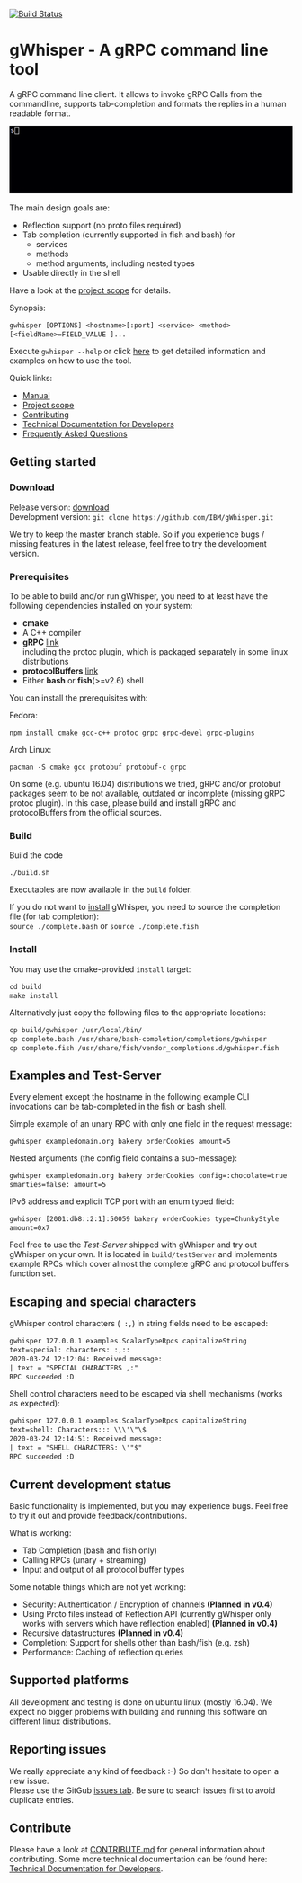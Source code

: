 [![Build Status](https://travis-ci.org/IBM/gWhisper.svg?branch=master)](https://travis-ci.org/IBM/gWhisper)
# gWhisper - A gRPC command line tool
A gRPC command line client.
It allows to invoke gRPC Calls from the commandline, supports tab-completion
and formats the replies in a human readable format.

![example invocation](doc/example.gif)

The main design goals are:

- Reflection support (no proto files required)
- Tab completion (currently supported in fish and bash) for
    - services
    - methods
    - method arguments, including nested types
- Usable directly in the shell

Have a look at the [project scope](doc/PROJECT_SCOPE.md) for details.

Synopsis:

    gwhisper [OPTIONS] <hostname>[:port] <service> <method> [<fieldName>=FIELD_VALUE ]...

Execute `gwhisper --help` or click [here](doc/Usage.txt) to get detailed information and examples on how to use the tool.

Quick links:
- [Manual](doc/Usage.txt)
- [Project scope](doc/PROJECT_SCOPE.md)
- [Contributing](CONTRIBUTING.md)
- [Technical Documentation for Developers](doc/Developer.md)
- [Frequently Asked Questions](doc/FAQ.md)

## Getting started

### Download

Release version: [download](https://github.com/IBM/gWhisper/releases/latest)  
Development version: `git clone https://github.com/IBM/gWhisper.git`

We try to keep the master branch stable. So if you experience bugs / missing features in the latest release, feel free to try the development version.  

### Prerequisites

To be able to build and/or run gWhisper, you need to at least have the following dependencies installed on your system:

- __cmake__
- A C++ compiler
- __gRPC__ [link](https://github.com/grpc/grpc)  
  including the protoc plugin, which is packaged separately in some linux distributions
- __protocolBuffers__ [link](https://github.com/protocolbuffers/protobuf)
- Either __bash__ or __fish__(>=v2.6) shell

You can install the prerequisites with:

Fedora:

    npm install cmake gcc-c++ protoc grpc grpc-devel grpc-plugins

Arch Linux:
  
    pacman -S cmake gcc protobuf protobuf-c grpc

On some (e.g. ubuntu 16.04) distributions we tried, gRPC and/or protobuf packages seem to be not available, outdated or incomplete (missing gRPC protoc plugin).
In this case, please build and install gRPC and protocolBuffers from the official sources.

### Build

Build the code

    ./build.sh

Executables are now available in the `build` folder.


If you do not want to [install](#Install) gWhisper, you need to source the completion file (for tab completion):  
`source ./complete.bash` or `source ./complete.fish`

### Install

You may use the cmake-provided `install` target:

    cd build
    make install

Alternatively just copy the following files to the appropriate locations:

    cp build/gwhisper /usr/local/bin/
    cp complete.bash /usr/share/bash-completion/completions/gwhisper
    cp complete.fish /usr/share/fish/vendor_completions.d/gwhisper.fish

## Examples and Test-Server
Every element except the hostname in the following example CLI invocations can be tab-completed in the fish or bash shell.


Simple example of an unary RPC with only one field in the request message:

    gwhisper exampledomain.org bakery orderCookies amount=5

Nested arguments (the config field contains a sub-message):

    gwhisper exampledomain.org bakery orderCookies config=:chocolate=true smarties=false: amount=5

IPv6 address and explicit TCP port with an enum typed field:

    gwhisper [2001:db8::2:1]:50059 bakery orderCookies type=ChunkyStyle amount=0x7

Feel free to use the _Test-Server_ shipped with gWhisper and try out gWhisper on your own.
It is located in `build/testServer` and implements example RPCs which cover almost the
complete gRPC and protocol buffers function set.

## Escaping and special characters
gWhisper control characters (` :,`) in string fields need to be escaped:

    gwhisper 127.0.0.1 examples.ScalarTypeRpcs capitalizeString text=special: characters: :,::
    2020-03-24 12:12:04: Received message:
    | text = "SPECIAL CHARACTERS ,:"
    RPC succeeded :D

Shell control characters need to be escaped via shell mechanisms (works as expected):

    gwhisper 127.0.0.1 examples.ScalarTypeRpcs capitalizeString text=shell: Characters::: \\\'\"\$
    2020-03-24 12:14:51: Received message:
    | text = "SHELL CHARACTERS: \'"$"
    RPC succeeded :D
    

## Current development status

Basic functionality is implemented, but you may experience bugs.
Feel free to try it out and provide feedback/contributions.

What is working:

- Tab Completion (bash and fish only)
- Calling RPCs (unary + streaming)
- Input and output of all protocol buffer types

Some notable things which are not yet working:

- Security: Authentication / Encryption of channels __(Planned in v0.4)__
- Using Proto files instead of Reflection API (currently gWhisper only works with servers which have reflection enabled) __(Planned in v0.4)__
- Recursive datastructures  __(Planned in v0.4)__
- Completion: Support for shells other than bash/fish (e.g. zsh)
- Performance: Caching of reflection queries

## Supported platforms

All development and testing is done on ubuntu linux (mostly 16.04). We expect no bigger problems
with building and running this software on different linux distributions.

## Reporting issues

We really appreciate any kind of feedback :-) So don't hesitate to open a new issue.  
Please use the GitGub [issues tab](https://github.com/ibm/gWhisper/issues).
Be sure to search issues first to avoid duplicate entries.

## Contribute

Please have a look at [CONTRIBUTE.md](CONTRIBUTING.md) for general information about contributing. 
Some more technical documentation can be found here: [Technical Documentation for Developers](doc/Developer.md).

